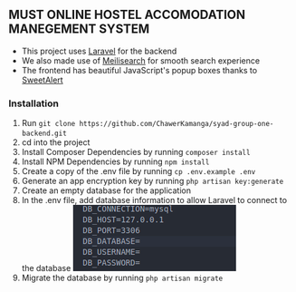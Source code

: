## MUST ONLINE HOSTEL ACCOMODATION MANEGEMENT SYSTEM ##

- This project uses [Laravel](https://laravel.com) for the backend
- We also made use of [Meilisearch](https://www.meilisearch.com/) for smooth search experience
- The frontend has beautiful JavaScript's popup boxes thanks to [SweetAlert](https://sweetalert2.github.io)

### Installation ###

1. Run `git clone https://github.com/ChawerKamanga/syad-group-one-backend.git`
2. cd into the project 
3. Install Composer Dependencies by running `composer install`
4. Install NPM Dependencies by running `npm install`
5. Create a copy of the .env file by running `cp .env.example .env`
6. Generate an app encryption key by running `php artisan key:generate`
7. Create an empty database for the application
8. In the .env file, add database information to allow Laravel to connect to the database
![Image of the .env!](/readmeimages/screenshot.png)
9. Migrate the database by running `php artisan migrate`